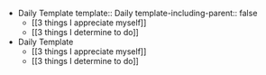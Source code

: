 - Daily Template
  template:: Daily
  template-including-parent:: false
	- [[3 things I appreciate myself]]
	- [[3 things I determine to do]]
- Daily Template
	- [[3 things I appreciate myself]]
	- [[3 things I determine to do]]